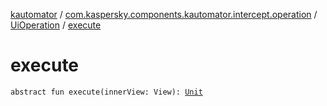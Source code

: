 [kautomator](../../index.md) / [com.kaspersky.components.kautomator.intercept.operation](../index.md) / [UiOperation](index.md) / [execute](./execute.md)

# execute

`abstract fun execute(innerView: View): `[`Unit`](https://kotlinlang.org/api/latest/jvm/stdlib/kotlin/-unit/index.html)